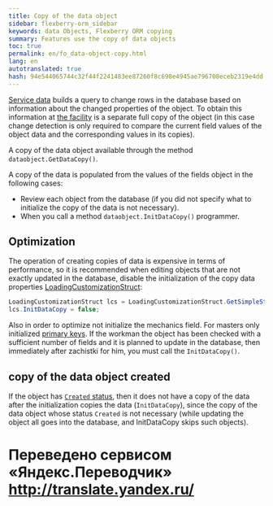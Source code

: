 ```yaml
--- 
title: Copy of the data object 
sidebar: flexberry-orm_sidebar 
keywords: data Objects, Flexberry ORM copying 
summary: Features use the copy of data objects 
toc: true 
permalink: en/fo_data-object-copy.html 
lang: en 
autotranslated: true 
hash: 94e544065744c32f44f2241483ee87260f8c698e4945ae796708eceb2319e4dd 
--- 
```


[Service data](fo_data-service.html) builds a query to change rows in the database based on information about the changed properties of the object. To obtain this information at [the facility](fo_data-object.html) is a separate full copy of the object (in this case change detection is only required to compare the current field values of the object data and the corresponding values in its copies). 

A copy of the data object available through the method `dataobject.GetDataCopy()`. 

A copy of the data is populated from the values of the fields object in the following cases: 

* Review each object from the database (if you did not specify what to initialize the copy of the data is not necessary). 
* When you call a method `dataobject.InitDataCopy()` programmer. 

## Optimization 

The operation of creating copies of data is expensive in terms of performance, so it is recommended when editing objects that are not exactly updated in the database, disable the initialization of the copy data properties [LoadingCustomizationStruct](fo_loading-customization-struct.html): 

```csharp
LoadingCustomizationStruct lcs = LoadingCustomizationStruct.GetSimpleStruct(typeof(Шапка), "Chapchae");
lcs.InitDataCopy = false;
``` 

Also in order to optimize not initialize the mechanics field. For masters only initialized [primary keys](fo_primary-keys-objects.html). If the workman the object has been checked with a sufficient number of fields and it is planned to update in the database, then immediately after zachistki for him, you must call the `InitDataCopy()`. 

## copy of the data object created 

If the object has [`Created` status](fo_object-status.html), then it does not have a copy of the data after the initialization copies the data (`InitDataCopy`), since the copy of the data object whose status `Created` is not necessary (while updating the object all goes into the database, and InitDataCopy skips such objects).


 # Переведено сервисом «Яндекс.Переводчик» http://translate.yandex.ru/